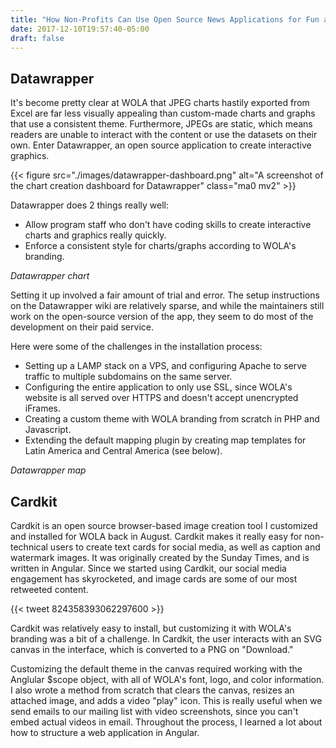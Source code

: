 ```yaml
---
title: "How Non-Profits Can Use Open Source News Applications for Fun and/or Advocacy"
date: 2017-12-10T19:57:40-05:00
draft: false
---
```


## Datawrapper
It's become pretty clear at WOLA that JPEG charts hastily exported from Excel are far less visually appealing than custom-made charts and graphs that use a consistent theme. Furthermore, JPEGs are static, which means readers are unable to interact with the content or use the datasets on their own. Enter Datawrapper, an open source application to create interactive graphics.

{{< figure src="./images/datawrapper-dashboard.png" alt="A screenshot of the chart creation dashboard for Datawrapper" class="ma0 mv2" >}}

 Datawrapper does 2 things really well:

* Allow program staff who don't have coding skills to create interactive charts and graphics really quickly.
* Enforce a consistent style for charts/graphs according to WOLA's branding.

*Datawrapper chart*

Setting it up involved a fair amount of trial and error. The setup instructions on the Datawrapper wiki are relatively sparse, and while the maintainers still work on the open-source version of the app, they seem to do most of the development on their paid service.

Here were some of the challenges in the installation process:


* Setting up a LAMP stack on a VPS, and configuring Apache to serve traffic to multiple subdomains on the same server.
* Configuring the entire application to only use SSL, since WOLA's website is all served over HTTPS and doesn't accept unencrypted iFrames.
* Creating a custom theme with WOLA branding from scratch in PHP and Javascript.
* Extending the default mapping plugin by creating map templates for Latin America and Central America (see below).

*Datawrapper map*

## Cardkit

Cardkit is an open source browser-based image creation tool I customized and installed for WOLA back in August. Cardkit makes it really easy for non-technical users to create text cards for social media, as well as caption and watermark images. It was originally created by the Sunday Times, and is written in Angular. Since we started using Cardkit, our social media engagement has skyrocketed, and image cards are some of our most retweeted content. 

{{< tweet 824358393062297600 >}}

Cardkit was relatively easy to install, but customizing it with WOLA's branding was a bit of a challenge. In Cardkit, the user interacts with an SVG canvas in the interface, which is converted to a PNG on "Download."

Customizing the default theme in the canvas required working with the Anglular $scope object, with all of WOLA's font, logo, and color information. I also wrote a method from scratch that clears the canvas, resizes an attached image, and adds a video "play" icon. This is really useful when we send emails to our mailing list with video screenshots, since you can't embed actual videos in email. Throughout the process, I learned a lot about how to structure a web application in Angular.
